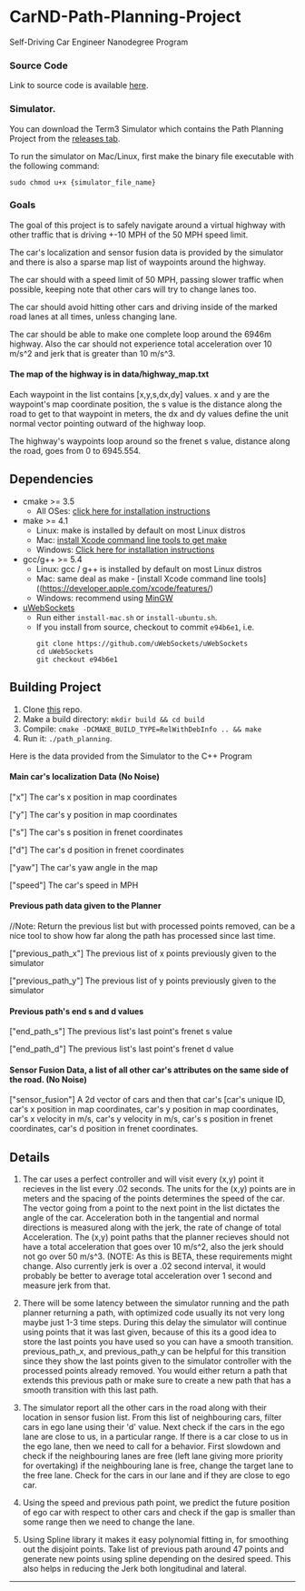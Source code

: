 # CarND-Path-Planning-Project
Self-Driving Car Engineer Nanodegree Program

### Source Code
Link to source code is available [here](https://github.com/sandeeppatil/CarND-T3-P1-Path-Planning/blob/master/src/main.cpp).

### Simulator.
You can download the Term3 Simulator which contains the Path Planning Project from the [releases tab](https://github.com/udacity/self-driving-car-sim/releases/tag/T3_v1.2).  

To run the simulator on Mac/Linux, first make the binary file executable with the following command:
```shell
sudo chmod u+x {simulator_file_name}
```

### Goals
The goal of this project is to safely navigate around a virtual highway with other traffic that is driving +-10 MPH of the 50 MPH speed limit. 

The car's localization and sensor fusion data is provided by the simulator and there is also a sparse map list of waypoints around the highway. 

The car should with a speed limit of 50 MPH, passing slower traffic when possible, keeping note that other cars will try to change lanes too. 

The car should avoid hitting other cars and driving inside of the marked road lanes at all times, unless changing lane. 

The car should be able to make one complete loop around the 6946m highway. Also the car should not experience total acceleration over 10 m/s^2 and jerk that is greater than 10 m/s^3.

#### The map of the highway is in data/highway_map.txt
Each waypoint in the list contains  [x,y,s,dx,dy] values. x and y are the waypoint's map coordinate position, the s value is the distance along the road to get to that waypoint in meters, the dx and dy values define the unit normal vector pointing outward of the highway loop.

The highway's waypoints loop around so the frenet s value, distance along the road, goes from 0 to 6945.554.

## Dependencies

* cmake >= 3.5
  * All OSes: [click here for installation instructions](https://cmake.org/install/)
* make >= 4.1
  * Linux: make is installed by default on most Linux distros
  * Mac: [install Xcode command line tools to get make](https://developer.apple.com/xcode/features/)
  * Windows: [Click here for installation instructions](http://gnuwin32.sourceforge.net/packages/make.htm)
* gcc/g++ >= 5.4
  * Linux: gcc / g++ is installed by default on most Linux distros
  * Mac: same deal as make - [install Xcode command line tools]((https://developer.apple.com/xcode/features/)
  * Windows: recommend using [MinGW](http://www.mingw.org/)
* [uWebSockets](https://github.com/uWebSockets/uWebSockets)
  * Run either `install-mac.sh` or `install-ubuntu.sh`.
  * If you install from source, checkout to commit `e94b6e1`, i.e.
    ```
    git clone https://github.com/uWebSockets/uWebSockets 
    cd uWebSockets
    git checkout e94b6e1
    ```
## Building Project

1. Clone [this](https://github.com/sandeeppatil/CarND-T3-P1-Path-Planning) repo.
2. Make a build directory: `mkdir build && cd build`
3. Compile: `cmake -DCMAKE_BUILD_TYPE=RelWithDebInfo .. && make`
4. Run it: `./path_planning`.

Here is the data provided from the Simulator to the C++ Program

#### Main car's localization Data (No Noise)

["x"] The car's x position in map coordinates

["y"] The car's y position in map coordinates

["s"] The car's s position in frenet coordinates

["d"] The car's d position in frenet coordinates

["yaw"] The car's yaw angle in the map

["speed"] The car's speed in MPH

#### Previous path data given to the Planner

//Note: Return the previous list but with processed points removed, can be a nice tool to show how far along
the path has processed since last time. 

["previous_path_x"] The previous list of x points previously given to the simulator

["previous_path_y"] The previous list of y points previously given to the simulator

#### Previous path's end s and d values 

["end_path_s"] The previous list's last point's frenet s value

["end_path_d"] The previous list's last point's frenet d value

#### Sensor Fusion Data, a list of all other car's attributes on the same side of the road. (No Noise)

["sensor_fusion"] A 2d vector of cars and then that car's [car's unique ID, car's x position in map coordinates, car's y position in map coordinates, car's x velocity in m/s, car's y velocity in m/s, car's s position in frenet coordinates, car's d position in frenet coordinates. 

## Details

1. The car uses a perfect controller and will visit every (x,y) point it recieves in the list every .02 seconds. The units for the (x,y) points are in meters and the spacing of the points determines the speed of the car. The vector going from a point to the next point in the list dictates the angle of the car. Acceleration both in the tangential and normal directions is measured along with the jerk, the rate of change of total Acceleration. The (x,y) point paths that the planner recieves should not have a total acceleration that goes over 10 m/s^2, also the jerk should not go over 50 m/s^3. (NOTE: As this is BETA, these requirements might change. Also currently jerk is over a .02 second interval, it would probably be better to average total acceleration over 1 second and measure jerk from that.

2. There will be some latency between the simulator running and the path planner returning a path, with optimized code usually its not very long maybe just 1-3 time steps. During this delay the simulator will continue using points that it was last given, because of this its a good idea to store the last points you have used so you can have a smooth transition. previous_path_x, and previous_path_y can be helpful for this transition since they show the last points given to the simulator controller with the processed points already removed. You would either return a path that extends this previous path or make sure to create a new path that has a smooth transition with this last path.

3. The simulator report all the other cars in the road along with their location in sensor fusion list. From this list of neighbouring cars, filter cars in ego lane using their 'd' value. Next check if the cars in the ego lane are close to us, in a particular range. If there is a car close to us in the ego lane, then we need to call for a behavior. First slowdown and check if the neighbouring lanes are free (left lane giving more priority for overtaking) if the neighbouring lane is free, change the target lane to the free lane. Check for the cars in our lane and if they are close to ego car.

4. Using the speed and previous path point, we predict the future position of ego car with respect to other cars and check if the gap is smaller than some range then we need to change the lane.
   
5. Using Spline library it makes it easy polynomial fitting in, for smoothing out the disjoint points. Take list of previous path around 47 points and generate new points using spline depending on the desired speed. This also helps in reducing the Jerk both longitudinal and lateral.

---


